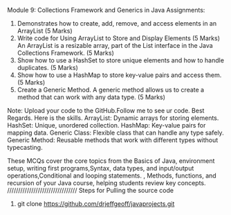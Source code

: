 Module 9: Collections Framework and Generics in Java
Assignments:

1. Demonstrates how to create, add, remove, and access elements in an ArrayList (5 Marks)
2. Write code for Using ArrayList to Store and Display Elements (5 Marks)
An ArrayList is a resizable array, part of the List interface in the Java Collections Framework. (5 Marks)
3. Show how to use a HashSet to store unique elements and how to handle duplicates. (5 Marks)
4. Show how to use a HashMap to store key-value pairs and access them. (5 Marks)
5. Create a Generic Method. A generic method allows us to create a method that can work with any data type. (5 Marks)

Note: Upload your code to the GitHub.Follow me to see ur code. Best Regards.
Here is the skills.
ArrayList: Dynamic arrays for storing elements.
HashSet: Unique, unordered collection.
HashMap: Key-value pairs for mapping data.
Generic Class: Flexible class that can handle any type safely.
Generic Method: Reusable methods that work with different types without typecasting.

These MCQs cover the core topics from the Basics of Java, environment setup, writing first programs,Syntax, data types, and input/output operations,Conditional and looping statements.
, Methods, functions, and recursion of your Java course, helping students review key concepts.
////////////////////////////////
Steps for Pulling the source code

1. git clone https://github.com/drjeffgeoff/javaprojects.git
